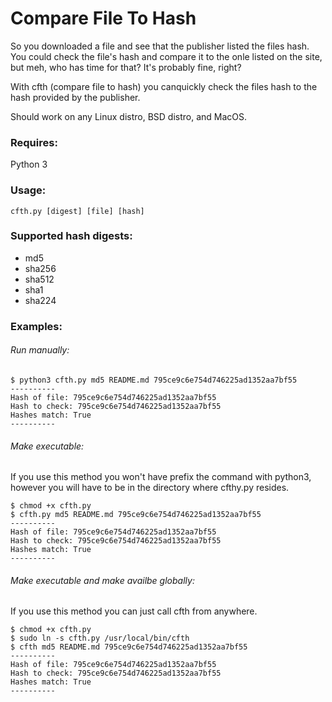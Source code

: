 # Compare File To Hash
So you downloaded a file and see that the publisher listed the files hash. You could check the file's hash and compare it to the onle listed on the site, but meh, who has time for that? It's probably fine, right? 

With cfth (compare file to hash)  you canquickly check the files hash to the hash provided by the publisher. 

Should work on any Linux distro, BSD distro, and MacOS.

### Requires:
Python 3

### Usage:
```
cfth.py [digest] [file] [hash]
```

### Supported hash digests:
* md5
* sha256
* sha512
* sha1
* sha224

### Examples:

###### Run manually:
```
$ python3 cfth.py md5 README.md 795ce9c6e754d746225ad1352aa7bf55
----------
Hash of file: 795ce9c6e754d746225ad1352aa7bf55
Hash to check: 795ce9c6e754d746225ad1352aa7bf55
Hashes match: True
----------
```

###### Make executable:
If you use this method you won't have prefix the command with python3, however you will have to be in the directory where cfthy.py resides.
```
$ chmod +x cfth.py
$ cfth.py md5 README.md 795ce9c6e754d746225ad1352aa7bf55
----------
Hash of file: 795ce9c6e754d746225ad1352aa7bf55
Hash to check: 795ce9c6e754d746225ad1352aa7bf55
Hashes match: True
----------
```

###### Make executable and make availbe globally:
If you use this method you can just call cfth from anywhere.
```
$ chmod +x cfth.py
$ sudo ln -s cfth.py /usr/local/bin/cfth
$ cfth md5 README.md 795ce9c6e754d746225ad1352aa7bf55
----------
Hash of file: 795ce9c6e754d746225ad1352aa7bf55
Hash to check: 795ce9c6e754d746225ad1352aa7bf55
Hashes match: True
----------
```
